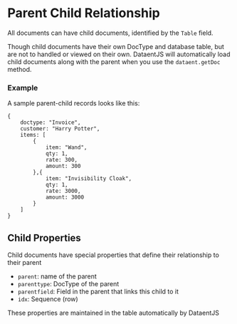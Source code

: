 # Parent Child Relationship

All documents can have child documents, identified by the `Table` field.

Though child documents have their own DocType and database table, but are not to handled or viewed on their own. DataentJS will automatically load child documents along with the parent when you use the `dataent.getDoc` method.

### Example

A sample parent-child records looks like this:

```
{
    doctype: "Invoice",
    customer: "Harry Potter",
    items: [
        {
            item: "Wand",
            qty: 1,
            rate: 300,
            amount: 300
        },{
            item: "Invisibility Cloak",
            qty: 1,
            rate: 3000,
            amount: 3000
        }
    ]
}
```

## Child Properties

Child documents have special properties that define their relationship to their parent

- `parent`: name of the parent
- `parenttype`: DocType of the parent
- `parentfield`: Field in the parent that links this child to it
- `idx`: Sequence (row)

These properties are maintained in the table automatically by DataentJS